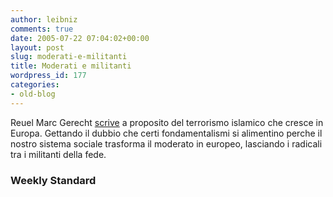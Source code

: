 ```yaml
---
author: leibniz
comments: true
date: 2005-07-22 07:04:02+00:00
layout: post
slug: moderati-e-militanti
title: Moderati e militanti
wordpress_id: 177
categories:
- old-blog
---
```


Reuel Marc Gerecht [scrive](http://www.weeklystandard.com/Content/Public/Articles/000/000/005/836esgwz.asp)
a proposito del terrorismo islamico che cresce in Europa. Gettando il
dubbio che certi fondamentalismi si alimentino perche il nostro sistema
sociale trasforma il moderato in europeo, lasciando i radicali tra i militanti della fede.   



### Weekly Standard

  
  

